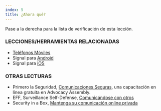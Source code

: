 ```yaml
---
index: 5
title: ¿Ahora qué?
---
```

Pase a la derecha para la lista de verificación de esta lección.

### LECCIONES/HERRAMIENTAS RELACIONADAS

*   [Teléfonos Móviles](umbrella://communications/mobile-phones)
*   Signal para [Android](umbrella://tools/messaging/s_signal-for-android.md)
*   Signal para [iOS](umbrella://tools/messaging/s_signal-for-ios.md)

### OTRAS LECTURAS

*   Primero la Seguridad, [Comunicaciones Seguras](https://advocacyassembly.org/en/courses/33/#/chapter/1/lesson/1), una capacitación en línea gratuita en Advocacy Assembly.
*   EFF, Surveillance Self-Defense, [Comunicándose con otros](https://ssd.eff.org/en/module/communicating-others)
*   Security in a Box, [Mantenga su comunicación online privada](https://securityinabox.org/en/guide/secure-communication)